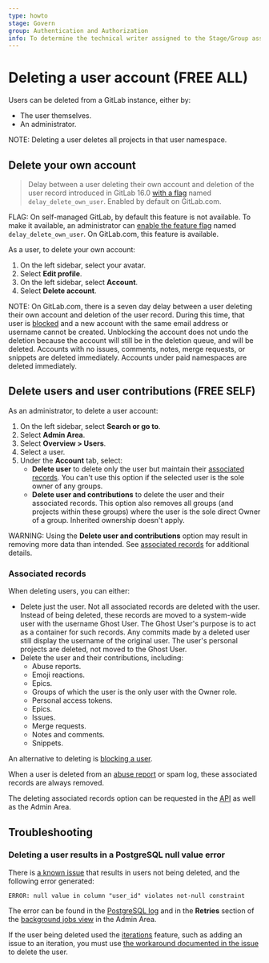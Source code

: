 ```yaml
---
type: howto
stage: Govern
group: Authentication and Authorization
info: To determine the technical writer assigned to the Stage/Group associated with this page, see https://about.gitlab.com/handbook/product/ux/technical-writing/#assignments
---
```


# Deleting a user account **(FREE ALL)**

Users can be deleted from a GitLab instance, either by:

- The user themselves.
- An administrator.

NOTE:
Deleting a user deletes all projects in that user namespace.

## Delete your own account

> Delay between a user deleting their own account and deletion of the user record introduced in GitLab 16.0 [with a flag](../../../administration/feature_flags.md) named `delay_delete_own_user`. Enabled by default on GitLab.com.

FLAG:
On self-managed GitLab, by default this feature is not available. To make it available, an administrator can [enable the feature flag](../../../administration/feature_flags.md) named `delay_delete_own_user`. On GitLab.com, this feature is available.

As a user, to delete your own account:

1. On the left sidebar, select your avatar.
1. Select **Edit profile**.
1. On the left sidebar, select **Account**.
1. Select **Delete account**.

NOTE:
On GitLab.com, there is a seven day delay between a user deleting their own account and deletion of the user record. During this time, that user is [blocked](../../../administration/moderate_users.md#block-a-user) and a new account with the same email address or username cannot be created. Unblocking the account does not undo the deletion because the account will still be in the deletion queue, and will be deleted. Accounts with no issues, comments, notes, merge requests, or snippets are deleted immediately. Accounts under paid namespaces are deleted immediately.

## Delete users and user contributions **(FREE SELF)**

As an administrator, to delete a user account:

1. On the left sidebar, select **Search or go to**.
1. Select **Admin Area**.
1. Select **Overview > Users**.
1. Select a user.
1. Under the **Account** tab, select:
   - **Delete user** to delete only the user but maintain their [associated records](#associated-records). You can't use this option if
     the selected user is the sole owner of any groups.
   - **Delete user and contributions** to delete the user and their associated records. This option also removes all groups (and
     projects within these groups) where the user is the sole direct Owner of a group. Inherited ownership doesn't apply.

WARNING:
Using the **Delete user and contributions** option may result in removing more data than intended. See
[associated records](#associated-records) for additional details.

### Associated records

When deleting users, you can either:

- Delete just the user. Not all associated records are deleted with the user. Instead of being deleted, these records
  are moved to a system-wide user with the username Ghost User. The Ghost User's purpose is to act as a container for
  such records. Any commits made by a deleted user still display the username of the original user.
  The user's personal projects are deleted, not moved to the Ghost User.
- Delete the user and their contributions, including:
  - Abuse reports.
  - Emoji reactions.
  - Epics.
  - Groups of which the user is the only user with the Owner role.
  - Personal access tokens.
  - Epics.
  - Issues.
  - Merge requests.
  - Notes and comments.
  - Snippets.

An alternative to deleting is [blocking a user](../../../administration/moderate_users.md#block-a-user).

When a user is deleted from an [abuse report](../../../administration/review_abuse_reports.md) or spam log, these associated
records are always removed.

The deleting associated records option can be requested in the [API](../../../api/users.md#user-deletion) as well as
the Admin Area.

## Troubleshooting

### Deleting a user results in a PostgreSQL null value error

There is [a known issue](https://gitlab.com/gitlab-org/gitlab/-/issues/349411) that results
in users not being deleted, and the following error generated:

```plaintext
ERROR: null value in column "user_id" violates not-null constraint
```

The error can be found in the [PostgreSQL log](../../../administration/logs/index.md#postgresql-logs) and
in the **Retries** section of the [background jobs view](../../../administration/admin_area.md#background-jobs) in the Admin Area.

If the user being deleted used the [iterations](../../group/iterations/index.md) feature, such
as adding an issue to an iteration, you must use
[the workaround documented in the issue](https://gitlab.com/gitlab-org/gitlab/-/issues/349411#workaround)
to delete the user.

